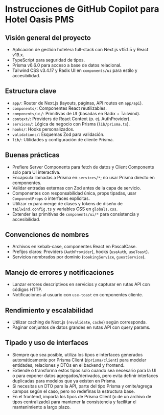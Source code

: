 # Instrucciones de GitHub Copilot para Hotel Oasis PMS

## Visión general del proyecto
- Aplicación de gestión hotelera full-stack con Next.js v15.1.5 y React v19.x.
- TypeScript para seguridad de tipos.
- Prisma v6.6.0 para acceso a base de datos relacional.
- Tailwind CSS v3.4.17 y Radix UI en `components/ui` para estilo y accesibilidad.

## Estructura clave
- `app/`: Router de Next.js (layouts, páginas, API routes en `app/api`).
- `components/`: Componentes React reutilizables.
- `components/ui/`: Primitivas de UI (basadas en Radix + Tailwind).
- `context/`: Providers de React Context (p. ej. AuthProvider).
- `services/`: Lógica de negocio con Prisma (`lib/prisma.ts`).
- `hooks/`: Hooks personalizados.
- `validations/`: Esquemas Zod para validación.
- `lib/`: Utilidades y configuración de cliente Prisma.

## Buenas prácticas
- Prefiere Server Components para fetch de datos y Client Components solo para UI interactiva.
- Encapsula llamadas a Prisma en `services/*`; no usar Prisma directo en componentes.
- Validar entradas externas con Zod antes de la capa de servicio.
- Componentes con responsabilidad única, props tipadas, usar `ComponentProps` o interfaces explícitas.
- Utilizar `cn` para merge de clases y tokens de diseño de `tailwind.config.ts` y variables CSS en `globals.css`.
- Extender las primitivas de `components/ui/*` para consistencia y accesibilidad.

## Convenciones de nombres
- Archivos en kebab-case, componentes React en PascalCase.
- Prefijos claros: Providers (`AuthProvider`), hooks (`useAuth`, `useToast`).
- Servicios nombrados por dominio (`bookingService`, `guestService`).

## Manejo de errores y notificaciones
- Lanzar errores descriptivos en servicios y capturar en rutas API con códigos HTTP.
- Notificaciones al usuario con `use-toast` en componentes cliente.

## Rendimiento y escalabilidad
- Utilizar caching de Next.js (`revalidate`, `cache`) según corresponda.
- Paginar conjuntos de datos grandes en rutas API con query params.

## Tipado y uso de interfaces
- Siempre que sea posible, utiliza los tipos e interfaces generados automáticamente por Prisma Client (`@prisma/client`) para modelar entidades, relaciones y DTOs en el backend y frontend.
- Extiende o transforma estos tipos solo cuando sea necesario para la UI o para exponer datos agregados/derivados, pero evita definir interfaces duplicadas para modelos que ya existen en Prisma.
- Si necesitas un DTO para la API, parte del tipo Prisma y omite/agrega campos según el caso, pero no redefinas la estructura base.
- En el frontend, importa los tipos de Prisma Client (o de un archivo de tipos centralizado) para mantener la consistencia y facilitar el mantenimiento a largo plazo.
